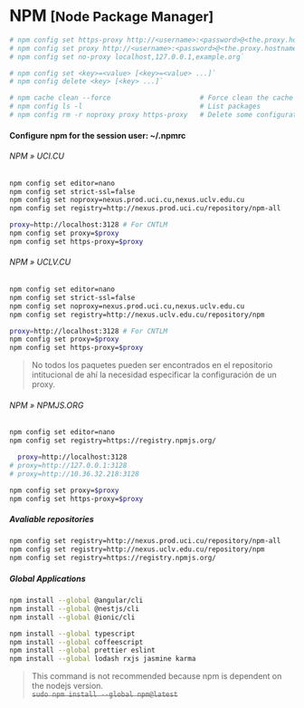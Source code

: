 
# NPM <small>[Node Package Manager]</small>

```bash
# npm config set https-proxy http://<username>:<password>@<the.proxy.hostname>:<port>
# npm config set proxy http://<username>:<password>@<the.proxy.hostname>:<port>
# npm config set no-proxy localhost,127.0.0.1,example.org`
```

```bash
# npm config set <key>=<value> [<key>=<value> ...]`
# npm config delete <key> [<key> ...]`
```
```bash
# npm cache clean --force                      # Force clean the cache
# npm config ls -l                             # List packages
# npm config rm -r noproxy proxy https-proxy   # Delete some configurations
```


#### Configure npm for the session user: ~/.npmrc

###### NPM » UCI.CU
```bash
npm config set editor=nano
npm config set strict-ssl=false
npm config set noproxy=nexus.prod.uci.cu,nexus.uclv.edu.cu
npm config set registry=http://nexus.prod.uci.cu/repository/npm-all

proxy=http://localhost:3128 # For CNTLM
npm config set proxy=$proxy
npm config set https-proxy=$proxy
```


###### NPM » UCLV.CU
```bash
npm config set editor=nano
npm config set strict-ssl=false
npm config set noproxy=nexus.prod.uci.cu,nexus.uclv.edu.cu
npm config set registry=http://nexus.uclv.edu.cu/repository/npm

proxy=http://localhost:3128 # For CNTLM
npm config set proxy=$proxy
npm config set https-proxy=$proxy
```
> No todos los paquetes pueden ser encontrados en el repositorio intitucional de ahí la necesidad especificar la configuración de un proxy.

###### NPM » NPMJS.ORG
```bash
npm config set editor=nano
npm config set registry=https://registry.npmjs.org/

  proxy=http://localhost:3128
# proxy=http://127.0.0.1:3128
# proxy=http://10.36.32.218:3128

npm config set proxy=$proxy
npm config set https-proxy=$proxy
```


##### Avaliable repositories
```bash
npm config set registry=http://nexus.prod.uci.cu/repository/npm-all
npm config set registry=http://nexus.uclv.edu.cu/repository/npm
npm config set registry=https://registry.npmjs.org/
```

##### Global Applications
```bash
npm install --global @angular/cli
npm install --global @nestjs/cli
npm install --global @ionic/cli
```
```bash
npm install --global typescript
npm install --global coffeescript
npm install --global prettier eslint
npm install --global lodash rxjs jasmine karma
```

> This command is not recommended because npm is dependent on the nodejs version.  
~~`sudo npm install --global npm@latest`~~
